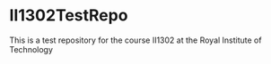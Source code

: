 # II1302TestRepo
This is a test repository for the course II1302 at the Royal Institute of Technology

